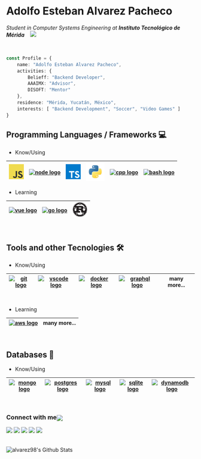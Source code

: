 # Adolfo Esteban Alvarez Pacheco 
<p>
  <em>
  Student in Computer Systems Engineering at <strong>Instituto Tecnológico de Mérida</strong>&nbsp&nbsp&nbsp&nbsp<img src="https://media.giphy.com/media/WUlplcMpOCEmTGBtBW/giphy.gif" width="50"> 
 </em>
</p>

<br>

```ts
const Profile = {
    name: "Adolfo Esteban Alvarez Pacheco",
    activities: {
        Belieff: "Backend Developer",
        AAAIMX: "Advisor",
        DISOFT: "Mentor"
    },
    residence: "Mérida, Yucatán, México",
    interests: [ "Backend Development", "Soccer", "Video Games" ]
}
```

## Programming Languages / Frameworks :computer:

- Know/Using

| [<img src="https://raw.githubusercontent.com/github/explore/80688e429a7d4ef2fca1e82350fe8e3517d3494d/topics/javascript/javascript.png" alt="js logo" width="40">](https://developer.mozilla.org/en-US/docs/Web/JavaScript)  | [<img src="https://upload.wikimedia.org/wikipedia/commons/thumb/d/d9/Node.js_logo.svg/1280px-Node.js_logo.svg.png" alt="node logo" width="70">](https://nodejs.org/es/)  | [<img src="https://raw.githubusercontent.com/github/explore/80688e429a7d4ef2fca1e82350fe8e3517d3494d/topics/typescript/typescript.png" alt="ts logo" width="40">]() |  [<img src="https://raw.githubusercontent.com/github/explore/80688e429a7d4ef2fca1e82350fe8e3517d3494d/topics/python/python.png" alt="python logo" width="50">](https://www.python.org/) | [<img src="https://upload.wikimedia.org/wikipedia/commons/thumb/1/18/ISO_C%2B%2B_Logo.svg/306px-ISO_C%2B%2B_Logo.svg.png" alt="cpp logo" width="40">](https://isocpp.org/)  | [<img src="https://miro.medium.com/max/600/1*FEE98iWinlZBYkxBAG8MvA.png" alt="bash logo" width="50">](https://www.gnu.org/software/bash/) 
|---|---|---|---|---|---|

- Learning

| [<img src="https://lh3.googleusercontent.com/proxy/Z0d7AhKY0Z94Mn7wjVnrhM1BW6PWgBFUmzXTIdbFeLWFLGs9zvx2jxgCeOf_OVushLdWleE2_NZVppi67QV52W_0AI5_Y3BYP9JlTALrGpK9J4b3ZOU" alt="vue logo" width="40">](https://vuejs.org/) | [<img src="https://raw.githubusercontent.com/Delta456/Delta456/master/img/golang.png" alt="go logo" width="50">](https://golang.org/) |  [<img src="https://raw.githubusercontent.com/github/explore/80688e429a7d4ef2fca1e82350fe8e3517d3494d/topics/rust/rust.png" alt="rust logo" width="40">](https://www.rust-lang.org/)|
|---|---|---|

<br>

## Tools and other Tecnologies :hammer_and_wrench:	

- Know/Using

| [<img src="https://raw.githubusercontent.com/Delta456/Delta456/master/img/git.png" alt="git logo" width="40">](https://git-scm.com/) | [<img src="https://raw.githubusercontent.com/Delta456/Delta456/master/img/vscode.png" alt="vscode logo" width="40">](https://code.visualstudio.com/) | [<img src="https://www.docker.com/sites/default/files/d8/2019-07/Moby-logo.png" alt="docker logo" width="40">](https://www.docker.com/) | [<img src="https://upload.wikimedia.org/wikipedia/commons/thumb/1/17/GraphQL_Logo.svg/1024px-GraphQL_Logo.svg.png" alt="graphql logo" width="40">](https://graphql.org/)   | many more...
|---|---|---|---|---|

<br>

- Learning

| [<img src="https://www.albertobascones.es/wp-content/uploads/2019/11/prod-art-aws-600-width-1200.png" alt="aws logo" width="80">](https://aws.amazon.com/) | many more...
|---|---|

<br>

## Databases :floppy_disk:	

- Know/Using

| [<img src="https://i.dlpng.com/static/png/468328_preview.png" alt="mongo logo" width="50">](https://www.mongodb.com/es) |  [<img src="https://upload.wikimedia.org/wikipedia/commons/2/29/Postgresql_elephant.svg" alt="postgres logo" width="60">](https://www.postgresql.org/) | [<img src="https://lh3.googleusercontent.com/proxy/87lZx7cwagAD44QQ-boSqBoKwvuLL6fIKhhApIgcI-mRsUEqYbcULmf33e71zG_91MFanNkBBhMPgdrhjd1dy87w2Zqct80LseH4lgwN3tXQHQLz2Hw" alt="mysql logo" width="60">](https://www.mysql.com/)  | [<img src="https://lh3.googleusercontent.com/proxy/jMo-rK_RnSLIsi51pmFfqSDB0JifU_NeXQr7df4djTwdH1sdKoRzQ-hVQRQDtJvylnyxcMk3O1EjKzwjLgkR9i4u4pI5xFlbx9Ga_WvTJHlE-zTDX60" alt="sqlite logo" width="70">](https://www.sqlite.org/index.html) |  [<img src="https://www.martechforum.com/wp-content/uploads/2015/08/AmazonDynamoDB.png" alt="dynamodb logo" width="60">](https://aws.amazon.com/es/dynamodb/)   |
|---|---|---|---|---|

<br>
<h3>Connect with me<img align="center" src="https://github.com/rajput2107/rajput2107/blob/master/Assets/Handshake.gif" height="33px" /></h3>

[<img src="https://img.shields.io/badge/twitter-%231DA1F2.svg?&style=for-the-badge&logo=twitter&logoColor=white" />](https://twitter.com/Esteban08240870?s=09) [<img src="https://img.shields.io/badge/linkedin-%230077B5.svg?&style=for-the-badge&logo=linkedin&logoColor=white" />](https://www.linkedin.com/in/adolfo-esteban-%C3%A1lvarez-pacheco-6b3a21192/) [<img src = "https://img.shields.io/badge/instagram-%23E4405F.svg?&style=for-the-badge&logo=instagram&logoColor=white">](https://www.instagram.com/estebanalvarezpacheco/)  [<img src ="https://img.shields.io/badge/portfolio-web-%23.svg?&style=for-the-badge&logo=&logoColor=white%22">](https://github.com/alvarez98?tab=repositories) [<img src ="https://img.shields.io/badge/-Outlook-%231DA1F2?style=for-the-badge&logo=Gmail&logoColor=white&link=mailto:adolfo_alvarez-p@outlook.es">](https://github.com/alvarez98?tab=repositories) 

<br>
<img align="center" alt="alvarez98's Github Stats" src="https://github-readme-stats.vercel.app/api?username=alvarez98&show_icons=true&hide_border=true&theme=dark" />
